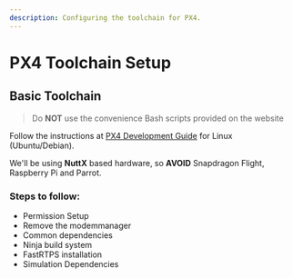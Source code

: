 ```yaml
---
description: Configuring the toolchain for PX4.
---
```


# PX4 Toolchain Setup

## Basic Toolchain  <a id="basic-toolchain"></a>

> Do **NOT** use the convenience Bash scripts provided on the website

Follow the instructions at [PX4 Development Guide](https://dev.px4.io/en/setup/dev_env_linux_ubuntu.html) for Linux \(Ubuntu/Debian\).

We'll be using **NuttX** based hardware, so **AVOID** Snapdragon Flight, Raspberry Pi and Parrot.

### Steps to follow:  <a id="steps-to-follow"></a>

* Permission Setup
* Remove the modemmanager
* Common dependencies
* Ninja build system
* FastRTPS installation
* Simulation Dependencies

